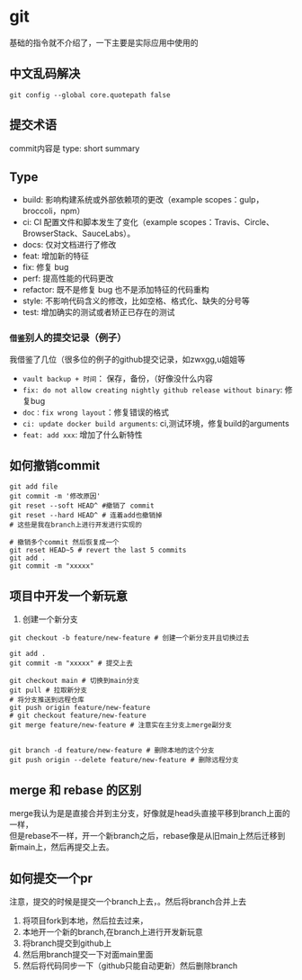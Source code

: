 # git

基础的指令就不介绍了，一下主要是实际应用中使用的

## 中文乱码解决

```shell
git config --global core.quotepath false
```


## 提交术语

commit内容是 type: short summary

## Type

- build: 影响构建系统或外部依赖项的更改（example scopes：gulp，broccoli，npm）
- ci: CI 配置文件和脚本发生了变化（example scopes：Travis、Circle、BrowserStack、SauceLabs）。
- docs: 仅对文档进行了修改
- feat: 增加新的特征
- fix: 修复 bug
- perf: 提高性能的代码更改
- refactor: 既不是修复 bug 也不是添加特征的代码重构
- style: 不影响代码含义的修改，比如空格、格式化、缺失的分号等
- test: 增加确实的测试或者矫正已存在的测试

### `借鉴`别人的提交记录（例子）

我借鉴了几位（很多位的例子的github提交记录，如zwxgg,u姐姐等  

- `vault backup + 时间`： 保存，备份，（好像没什么内容
- `fix: do not allow creating nightly github release without binary`: 修复bug
- `doc：fix wrong layout`：修复错误的格式
- `ci: update docker build arguments`: ci,测试环境，修复build的arguments
- `feat: add xxx`: 增加了什么新特性



## 如何撤销commit

```shell
git add file
git commit -m '修改原因'
git reset --soft HEAD^ #撤销了 commit
git reset --hard HEAD^ # 连着add也撤销掉
# 这些是我在branch上进行开发进行实现的

# 撤销多个commit 然后恢复成一个
git reset HEAD~5 # revert the last 5 commits
git add .
git commit -m "xxxxx"
```


## 项目中开发一个新玩意

1. 创建一个新分支

```shell
git checkout -b feature/new-feature # 创建一个新分支并且切换过去

git add .
git commit -m "xxxxx" # 提交上去

git checkout main # 切换到main分支
git pull # 拉取新分支
# 将分支推送到远程仓库
git push origin feature/new-feature
# git checkout feature/new-feature
git merge feature/new-feature # 注意实在主分支上merge副分支


git branch -d feature/new-feature # 删除本地的这个分支
git push origin --delete feature/new-feature # 删除远程分支
```

## merge 和 rebase 的区别

merge我认为是是直接合并到主分支，好像就是head头直接平移到branch上面的一样，  
但是rebase不一样，开一个新branch之后，rebase像是从旧main上然后迁移到新main上，然后再提交上去。

## 如何提交一个pr

注意，提交的时候是提交一个branch上去，。然后将branch合并上去

1. 将项目fork到本地，然后拉去过来，
2. 本地开一个新的branch,在branch上进行开发新玩意
3. 将branch提交到github上
4. 然后用branch提交一下对面main里面
5. 然后将代码同步一下（github只能自动更新）然后删除branch